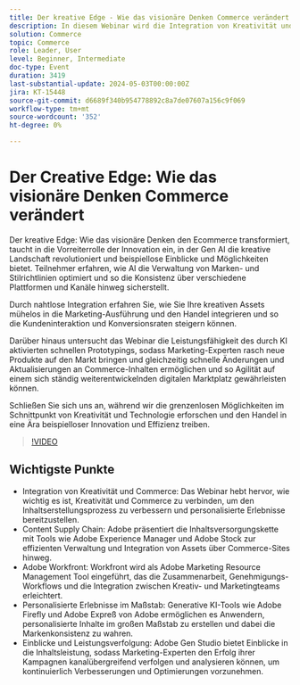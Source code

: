 ```yaml
---
title: Der kreative Edge - Wie das visionäre Denken Commerce verändert
description: In diesem Webinar wird die Integration von Kreativität und Commerce untersucht, wie Adobe-Tools und -Technologien dazu beitragen können, Assets zu verwalten, die Inhaltserstellung zu skalieren und die Inhaltsversorgungskette zu optimieren. Es wird erläutert, wie wichtig es ist, Kreativität und Commerce zusammenzuführen, und behandelt Themen wie personalisierte Erlebnisse, Asset-Verwaltung und die Verwendung von Tools wie Adobe Workfront, Adobe Experience Manager und Adobe Stock zur Optimierung des Inhaltserstellungsprozesses.
solution: Commerce
topic: Commerce
role: Leader, User
level: Beginner, Intermediate
doc-type: Event
duration: 3419
last-substantial-update: 2024-05-03T00:00:00Z
jira: KT-15448
source-git-commit: d6689f340b954778892c8a7de07607a156c9f069
workflow-type: tm+mt
source-wordcount: '352'
ht-degree: 0%

---
```



# Der Creative Edge: Wie das visionäre Denken Commerce verändert

Der kreative Edge: Wie das visionäre Denken den Ecommerce transformiert, taucht in die Vorreiterrolle der Innovation ein, in der Gen AI die kreative Landschaft revolutioniert und beispiellose Einblicke und Möglichkeiten bietet. Teilnehmer erfahren, wie AI die Verwaltung von Marken- und Stilrichtlinien optimiert und so die Konsistenz über verschiedene Plattformen und Kanäle hinweg sicherstellt.

Durch nahtlose Integration erfahren Sie, wie Sie Ihre kreativen Assets mühelos in die Marketing-Ausführung und den Handel integrieren und so die Kundeninteraktion und Konversionsraten steigern können.

Darüber hinaus untersucht das Webinar die Leistungsfähigkeit des durch KI aktivierten schnellen Prototypings, sodass Marketing-Experten rasch neue Produkte auf den Markt bringen und gleichzeitig schnelle Änderungen und Aktualisierungen an Commerce-Inhalten ermöglichen und so Agilität auf einem sich ständig weiterentwickelnden digitalen Marktplatz gewährleisten können.

Schließen Sie sich uns an, während wir die grenzenlosen Möglichkeiten im Schnittpunkt von Kreativität und Technologie erforschen und den Handel in eine Ära beispielloser Innovation und Effizienz treiben.

>[!VIDEO](https://video.tv.adobe.com/v/3428818/?learn=on)

## Wichtigste Punkte

* Integration von Kreativität und Commerce: Das Webinar hebt hervor, wie wichtig es ist, Kreativität und Commerce zu verbinden, um den Inhaltserstellungsprozess zu verbessern und personalisierte Erlebnisse bereitzustellen.
* Content Supply Chain: Adobe präsentiert die Inhaltsversorgungskette mit Tools wie Adobe Experience Manager und Adobe Stock zur effizienten Verwaltung und Integration von Assets über Commerce-Sites hinweg.
* Adobe Workfront: Workfront wird als Adobe Marketing Resource Management Tool eingeführt, das die Zusammenarbeit, Genehmigungs-Workflows und die Integration zwischen Kreativ- und Marketingteams erleichtert.
* Personalisierte Erlebnisse im Maßstab: Generative KI-Tools wie Adobe Firefly und Adobe Expreß von Adobe ermöglichen es Anwendern, personalisierte Inhalte im großen Maßstab zu erstellen und dabei die Markenkonsistenz zu wahren.
* Einblicke und Leistungsverfolgung: Adobe Gen Studio bietet Einblicke in die Inhaltsleistung, sodass Marketing-Experten den Erfolg ihrer Kampagnen kanalübergreifend verfolgen und analysieren können, um kontinuierlich Verbesserungen und Optimierungen vorzunehmen.
